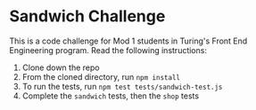 # Sandwich Challenge

This is a code challenge for Mod 1 students in Turing's Front End Engineering program. Read the following instructions:

1. Clone down the repo 
2. From the cloned directory, run `npm install`
3. To run the tests, run `npm test tests/sandwich-test.js`
4. Complete the `sandwich` tests, then the `shop` tests